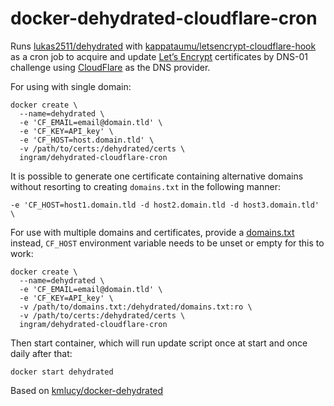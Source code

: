 # docker-dehydrated-cloudflare-cron

Runs [lukas2511/dehydrated](https://github.com/lukas2511/dehydrated) with [kappataumu/letsencrypt-cloudflare-hook](https://github.com/kappataumu/letsencrypt-cloudflare-hook) as a cron job to acquire and update [Let’s Encrypt](https://letsencrypt.org/) certificates by DNS-01 challenge using [CloudFlare](https://www.cloudflare.com/) as the DNS provider.

For using with single domain:
```
docker create \
  --name=dehydrated \
  -e 'CF_EMAIL=email@domain.tld' \
  -e 'CF_KEY=API_key' \
  -e 'CF_HOST=host.domain.tld' \
  -v /path/to/certs:/dehydrated/certs \
  ingram/dehydrated-cloudflare-cron
```
It is possible to generate one certificate containing alternative domains without resorting to creating `domains.txt` in the following manner:
```
-e 'CF_HOST=host1.domain.tld -d host2.domain.tld -d host3.domain.tld' \
```

For use with multiple domains and certificates, provide a [domains.txt](https://github.com/lukas2511/dehydrated/blob/master/docs/domains_txt.md) instead, `CF_HOST` environment variable needs to be unset or empty for this to work:
```
docker create \
  --name=dehydrated \
  -e 'CF_EMAIL=email@domain.tld' \
  -e 'CF_KEY=API_key' \
  -v /path/to/domains.txt:/dehydrated/domains.txt:ro \
  -v /path/to/certs:/dehydrated/certs \
  ingram/dehydrated-cloudflare-cron
```

Then start container, which will run update script once at start and once daily after that:
```
docker start dehydrated
```

Based on [kmlucy/docker-dehydrated](https://github.com/kmlucy/docker-dehydrated)

